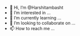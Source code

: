 - 👋 Hi, I’m @Harshitambasht
- 👀 I’m interested in ...
- 🌱 I’m currently learning ...
- 💞️ I’m looking to collaborate on ...
- 📫 How to reach me ...

<!---
Harshitambasht/Harshitambasht is a ✨ special ✨ repository because its `README.md` (this file) appears on your GitHub profile.
You can click the Preview link to take a look at your changes.
--->
